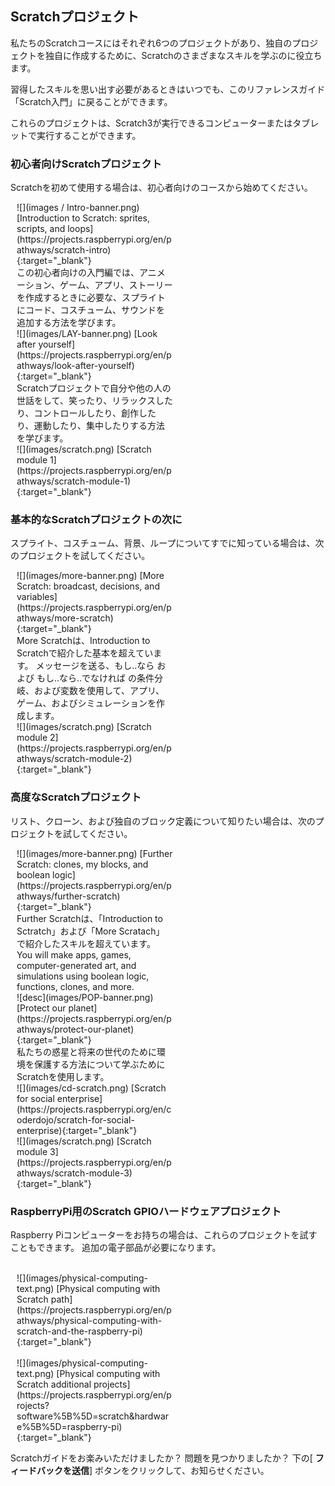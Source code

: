 ## Scratchプロジェクト

私たちのScratchコースにはそれぞれ6つのプロジェクトがあり、独自のプロジェクトを独自に作成するために、Scratchのさまざまなスキルを学ぶのに役立ちます。

習得したスキルを思い出す必要があるときはいつでも、このリファレンスガイド「Scratch入門」に戻ることができます。

これらのプロジェクトは、Scratch3が実行できるコンピューターまたはタブレットで実行することができます。

### 初心者向けScratchプロジェクト

Scratchを初めて使用する場合は、初心者向けのコースから始めてください。

<div style="display: inline-block; max-width: 250px; float: left; padding-left: 10px;">
![](images / Intro-banner.png)
[Introduction to Scratch: sprites, scripts, and loops](https://projects.raspberrypi.org/en/pathways/scratch-intro){:target="_blank"}<br/>
この初心者向けの入門編では、アニメーション、ゲーム、アプリ、ストーリーを作成するときに必要な、スプライトにコード、コスチューム、サウンドを追加する方法を学びます。
</div>

<div style="display: inline-block; max-width: 250px; float: left; padding-left: 10px;">
![](images/LAY-banner.png)
[Look after yourself](https://projects.raspberrypi.org/en/pathways/look-after-yourself){:target="_blank"}<br/>
Scratchプロジェクトで自分や他の人の世話をして、笑ったり、リラックスしたり、コントロールしたり、創作したり、運動したり、集中したりする方法を学びます。
</div>

<div style="display: inline-block; max-width: 250px; float: left; padding-left: 10px;">
![](images/scratch.png)
[Scratch module 1](https://projects.raspberrypi.org/en/pathways/scratch-module-1){:target="_blank"}
</div>

<br clear="both"/>

### 基本的なScratchプロジェクトの次に

スプライト、コスチューム、背景、ループについてすでに知っている場合は、次のプロジェクトを試してください。

<div style="display: inline-block; max-width: 250px; float: left; padding-left: 10px;">
![](images/more-banner.png)
[More Scratch: broadcast, decisions, and variables](https://projects.raspberrypi.org/en/pathways/more-scratch){:target="_blank"}<br/>
More Scratchは、Introduction to Scratchで紹介した基本を超えています。 メッセージを送る、もし..なら および もし..なら..でなければ の条件分岐、および変数を使用して、アプリ、ゲーム、およびシミュレーションを作成します。
</div>

<div style="display: inline-block; max-width: 250px; float: left; padding-left: 10px;">
![](images/scratch.png)
[Scratch module 2](https://projects.raspberrypi.org/en/pathways/scratch-module-2){:target="_blank"}<br/>
</div>

<br clear="both"/>

### 高度なScratchプロジェクト

リスト、クローン、および独自のブロック定義について知りたい場合は、次のプロジェクトを試してください。

<div style="display: inline-block; max-width: 250px; float: left; padding-left: 10px;">
![](images/more-banner.png)
[Further Scratch: clones, my blocks, and boolean logic](https://projects.raspberrypi.org/en/pathways/further-scratch){:target="_blank"}<br/>
Further Scratchは、「Introduction to Sctratch」および「More Scratach」で紹介したスキルを超えています。 You will make apps, games, computer-generated art, and simulations using boolean logic, functions, clones, and more.
</div>

<div style="display: inline-block; max-width: 250px; float: left; padding-left: 10px;">
![desc](images/POP-banner.png)
[Protect our planet](https://projects.raspberrypi.org/en/pathways/protect-our-planet){:target="_blank"}<br/>
私たちの惑星と将来の世代のために環境を保護する方法について学ぶためにScratchを使用します。
</div>

<div style="display: inline-block; max-width: 250px; float: left; padding-left: 10px;">
![](images/cd-scratch.png)
[Scratch for social enterprise](https://projects.raspberrypi.org/en/coderdojo/scratch-for-social-enterprise){:target="_blank"}<br/>
</div>

<div style="display: inline-block; max-width: 250px; float: left; padding-left: 10px;">
![](images/scratch.png)
[Scratch module 3](https://projects.raspberrypi.org/en/pathways/scratch-module-3){:target="_blank"}<br/>
</div>

<br clear="both"/>

### RaspberryPi用のScratch GPIOハードウェアプロジェクト

Raspberry Piコンピューターをお持ちの場合は、これらのプロジェクトを試すこともできます。 追加の電子部品が必要になります。

<div style="display: inline-block; max-width: 250px; float: left; padding-left: 10px;"><br/>
![](images/physical-computing-text.png)
[Physical computing with Scratch path](https://projects.raspberrypi.org/en/pathways/physical-computing-with-scratch-and-the-raspberry-pi){:target="_blank"}
</div>

<div style="display: inline-block; max-width: 250px; float: left; padding-left: 10px;"><br/>
![](images/physical-computing-text.png)
[Physical computing with Scratch additional projects](https://projects.raspberrypi.org/en/projects?software%5B%5D=scratch&hardware%5B%5D=raspberry-pi){:target="_blank"}
</div>

<br clear="both"/>

Scratchガイドをお楽みいただけましたか？ 問題を見つかりましたか？ 下の[ **フィードバックを送信**] ボタンをクリックして、お知らせください。
